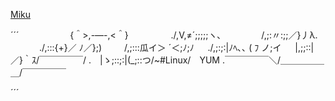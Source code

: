 
[Miku](http://anime.en.utf8art.com/arc/hatsune_miku_24)

´´´
　　　 　　 {＾>,-―-,<＾}
　　　 　 ./,V,≠´;;;;;ヽ､
　　　　  /,;:〃:;;／}丿λ.
　　　 ./,:::{+}／  ﾉ／};)
　　  /,;:::瓜イ＞ ´＜;ﾉ;ﾉ
　 ./,;:;:|ﾉﾍ､､ ( ﾌ ノ;イ
　 |,;;::|　／}｀ｽ/￣￣￣￣￣/
.　|ゝ;::;:|(_;::つ/~#Linux/　YUM
.￣￣￣￣￣＼/＿＿＿＿＿＿/￣￣￣￣￣

´´´